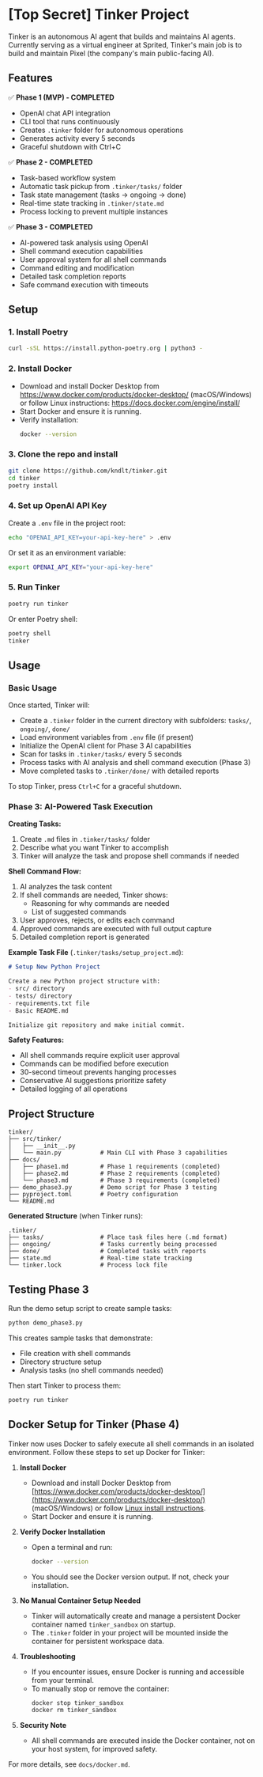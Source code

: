 # [Top Secret] Tinker Project

Tinker is an autonomous AI agent that builds and maintains AI agents. Currently serving as a virtual engineer at Sprited, Tinker's main job is to build and maintain Pixel (the company's main public-facing AI).

## Features

✅ **Phase 1 (MVP) - COMPLETED**
- OpenAI chat API integration
- CLI tool that runs continuously 
- Creates `.tinker` folder for autonomous operations
- Generates activity every 5 seconds
- Graceful shutdown with Ctrl+C

✅ **Phase 2 - COMPLETED**
- Task-based workflow system
- Automatic task pickup from `.tinker/tasks/` folder
- Task state management (tasks → ongoing → done)
- Real-time state tracking in `.tinker/state.md`
- Process locking to prevent multiple instances

✅ **Phase 3 - COMPLETED**
- AI-powered task analysis using OpenAI
- Shell command execution capabilities
- User approval system for all shell commands
- Command editing and modification
- Detailed task completion reports
- Safe command execution with timeouts

## Setup

### 1. Install Poetry

```bash
curl -sSL https://install.python-poetry.org | python3 -
```

### 2. Install Docker

- Download and install Docker Desktop from https://www.docker.com/products/docker-desktop/ (macOS/Windows) or follow Linux instructions: https://docs.docker.com/engine/install/
- Start Docker and ensure it is running.
- Verify installation:
  ```sh
  docker --version
  ```

### 3. Clone the repo and install

```bash
git clone https://github.com/kndlt/tinker.git
cd tinker
poetry install
```

### 4. Set up OpenAI API Key

Create a `.env` file in the project root:

```bash
echo "OPENAI_API_KEY=your-api-key-here" > .env
```

Or set it as an environment variable:

```bash
export OPENAI_API_KEY="your-api-key-here"
```

### 5. Run Tinker

```bash
poetry run tinker
```

Or enter Poetry shell:

```bash
poetry shell
tinker
```

## Usage

### Basic Usage

Once started, Tinker will:
- Create a `.tinker` folder in the current directory with subfolders: `tasks/`, `ongoing/`, `done/`
- Load environment variables from `.env` file (if present)
- Initialize the OpenAI client for Phase 3 AI capabilities
- Scan for tasks in `.tinker/tasks/` every 5 seconds
- Process tasks with AI analysis and shell command execution (Phase 3)
- Move completed tasks to `.tinker/done/` with detailed reports

To stop Tinker, press `Ctrl+C` for a graceful shutdown.

### Phase 3: AI-Powered Task Execution

**Creating Tasks:**
1. Create `.md` files in `.tinker/tasks/` folder
2. Describe what you want Tinker to accomplish
3. Tinker will analyze the task and propose shell commands if needed

**Shell Command Flow:**
1. AI analyzes the task content
2. If shell commands are needed, Tinker shows:
   - Reasoning for why commands are needed
   - List of suggested commands
3. User approves, rejects, or edits each command
4. Approved commands are executed with full output capture
5. Detailed completion report is generated

**Example Task File** (`.tinker/tasks/setup_project.md`):
```markdown
# Setup New Python Project

Create a new Python project structure with:
- src/ directory
- tests/ directory  
- requirements.txt file
- Basic README.md

Initialize git repository and make initial commit.
```

**Safety Features:**
- All shell commands require explicit user approval
- Commands can be modified before execution
- 30-second timeout prevents hanging processes
- Conservative AI suggestions prioritize safety
- Detailed logging of all operations

## Project Structure

```
tinker/
├── src/tinker/
│   ├── __init__.py
│   └── main.py           # Main CLI with Phase 3 capabilities
├── docs/
│   ├── phase1.md         # Phase 1 requirements (completed)
│   ├── phase2.md         # Phase 2 requirements (completed)  
│   └── phase3.md         # Phase 3 requirements (completed)
├── demo_phase3.py        # Demo script for Phase 3 testing
├── pyproject.toml        # Poetry configuration
└── README.md
```

**Generated Structure** (when Tinker runs):
```
.tinker/
├── tasks/                # Place task files here (.md format)
├── ongoing/              # Tasks currently being processed
├── done/                 # Completed tasks with reports
├── state.md              # Real-time state tracking
└── tinker.lock           # Process lock file
```

## Testing Phase 3

Run the demo setup script to create sample tasks:

```bash
python demo_phase3.py
```

This creates sample tasks that demonstrate:
- File creation with shell commands
- Directory structure setup
- Analysis tasks (no shell commands needed)

Then start Tinker to process them:

```bash
poetry run tinker
```

## Docker Setup for Tinker (Phase 4)

Tinker now uses Docker to safely execute all shell commands in an isolated environment. Follow these steps to set up Docker for Tinker:

1. **Install Docker**
   - Download and install Docker Desktop from [https://www.docker.com/products/docker-desktop/](https://www.docker.com/products/docker-desktop/) (macOS/Windows) or follow [Linux install instructions](https://docs.docker.com/engine/install/).
   - Start Docker and ensure it is running.

2. **Verify Docker Installation**
   - Open a terminal and run:
     ```sh
     docker --version
     ```
   - You should see the Docker version output. If not, check your installation.

3. **No Manual Container Setup Needed**
   - Tinker will automatically create and manage a persistent Docker container named `tinker_sandbox` on startup.
   - The `.tinker` folder in your project will be mounted inside the container for persistent workspace data.

4. **Troubleshooting**
   - If you encounter issues, ensure Docker is running and accessible from your terminal.
   - To manually stop or remove the container:
     ```sh
     docker stop tinker_sandbox
     docker rm tinker_sandbox
     ```

5. **Security Note**
   - All shell commands are executed inside the Docker container, not on your host system, for improved safety.

For more details, see `docs/docker.md`.